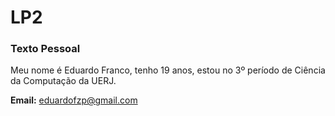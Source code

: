 # LP2
<h3> Texto Pessoal </h3>
   <p>Meu nome é Eduardo Franco, tenho 19 anos, estou no 3º período de Ciência da Computação da UERJ.

  **Email:** eduardofzp@gmail.com
